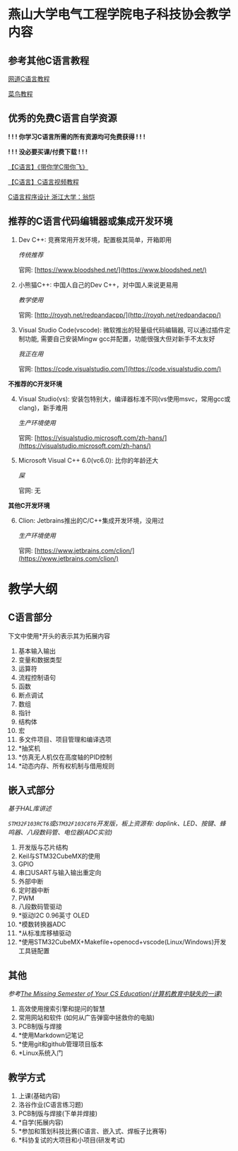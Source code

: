 # 燕山大学电气工程学院电子科技协会教学内容

## 参考其他C语言教程


[网道C语言教程](https://wangdoc.com/clang/)

[菜鸟教程](https://www.runoob.com/cprogramming/c-tutorial.html)

## 优秀的免费C语言自学资源

**! ! ! 你学习C语言所需的所有资源均可免费获得 ! ! !**

**! ! ! 没必要买课/付费下载 ! ! !**

[【C语言】《带你学C带你飞》](https://www.bilibili.com/video/BV17s411N78s/)

[【C语言】C语言视频教程](https://www.bilibili.com/video/BV1Ps411U7tS/)

[C语言程序设计 浙江大学：翁恺](https://www.bilibili.com/video/BV1Ls411w7rx/)

## 推荐的C语言代码编辑器或集成开发环境

1. Dev C++: 竞赛常用开发环境，配置极其简单，开箱即用

    *传统推荐*

    官网: [https://www.bloodshed.net/](https://www.bloodshed.net/)

2. 小熊猫C++: 中国人自己的Dev C++，对中国人来说更易用

    *教学使用*

    官网: [http://royqh.net/redpandacpp/](http://royqh.net/redpandacpp/)

3. Visual Studio Code(vscode): 微软推出的轻量级代码编辑器, 可以通过插件定制功能, 需要自己安装Mingw gcc并配置，功能很强大但对新手不太友好

    *我正在用*

    官网: [https://code.visualstudio.com/](https://code.visualstudio.com/)

**不推荐的C开发环境**

4. Visual Studio(vs): 安装包特别大，编译器标准不同(vs使用msvc，常用gcc或clang)，新手难用

    *生产环境使用*

    官网: [https://visualstudio.microsoft.com/zh-hans/](https://visualstudio.microsoft.com/zh-hans/)

5. Microsoft Visual C++ 6.0(vc6.0): 比你的年龄还大

    *屎*

    官网: 无

**其他C开发环境**

6. Clion: Jetbrains推出的C/C++集成开发环境，没用过

    *生产环境使用*

    官网: [https://www.jetbrains.com/clion/](https://www.jetbrains.com/clion/)

# 教学大纲

## C语言部分

下文中使用*开头的表示其为拓展内容

1. 基本输入输出
2. 变量和数据类型
3. 运算符
4. 流程控制语句
5. 函数
6. 断点调试
7. 数组
8. 指针
9. 结构体
10. 宏
11. 多文件项目、项目管理和编译选项
12. *抽奖机
13. *仿真无人机仅在高度轴的PID控制
14. *动态内存、所有权机制与借用规则

## 嵌入式部分

*基于HAL库讲述*

*`STM32F103RCT6`或`STM32F103C8T6`开发版，板上资源有: daplink、LED、按键、蜂鸣器、八段数码管、电位器(ADC实验)*

1. 开发版与芯片结构
2. Keil与STM32CubeMX的使用
3. GPIO
4. 串口USART与输入输出重定向
5. 外部中断
6. 定时器中断
7. PWM
8. 八段数码管驱动
9.  *驱动I2C 0.96英寸 OLED
10. *模数转换器ADC
12. *从标准库移植驱动
11. *使用STM32CubeMX+Makefile+openocd+vscode(Linux/Windows)开发工具链配置

## 其他

*参考[The Missing Semester of Your CS Education(计算机教育中缺失的一课)](https://missing.csail.mit.edu/)*

1. 高效使用搜索引擎和提问的智慧
2. 常用网站和软件 (如何从广告弹窗中拯救你的电脑)
3. PCB制版与焊接
4. *使用Markdown记笔记
5. *使用git和github管理项目版本
6. *Linux系统入门

## 教学方式

1. 上课(基础内容)
2. 洛谷作业(C语言练习题)
3. PCB制版与焊接(下单并焊接)
4. *自学(拓展内容)
5. *参加和策划科技比赛(C语言、嵌入式、焊板子比赛等)
6. *科协复试的大项目和小项目(研发考试)